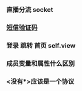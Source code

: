 ### 直播分流 socket

### [短信验证码](http://www.mob.com/#/)

### 登录 跳转 首页 self.view 

### 成员变量和属性什么区别

### <没有*>应该是一个协议